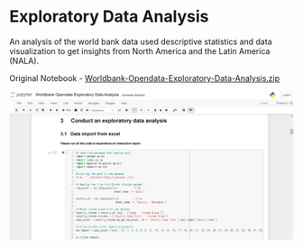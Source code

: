 # Exploratory Data Analysis

An analysis of the world bank data used descriptive statistics and data visualization to get insights from North America and the Latin America (NALA).

Original Notebook - [Worldbank-Opendata-Exploratory-Data-Analysis.zip](./Worldbank-Opendata-Exploratory-Data-Analysis.zip)

![Jupyter notebook](./images/Jupyter-Notebook.png)

